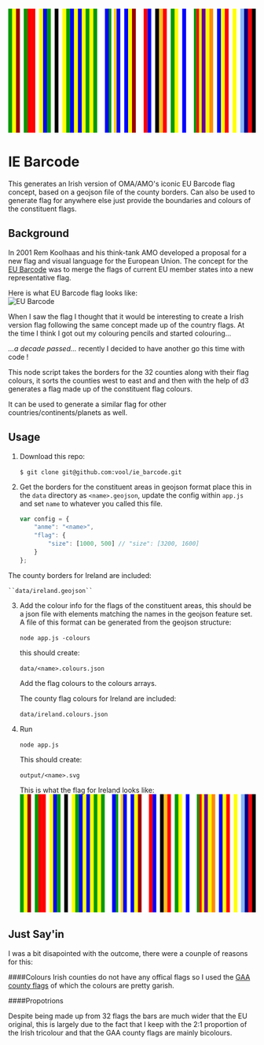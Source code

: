 ![IE Barcode](output/ireland.png)

# IE Barcode

This generates an Irish version of OMA/AMO's iconic EU Barcode flag concept, based on a geojson file of the county borders.
Can also be used to generate flag for anywhere else just provide the boundaries and colours of the constituent flags.

## Background

In 2001 Rem Koolhaas and his think-tank AMO developed a proposal for a new flag and visual language for the European Union. 
The concept for the [EU Barcode](http://www.oma.eu/projects/2001/eu-barcode/) was to merge the flags of current EU member states into a new representative flag.

Here is what EU Barcode flag looks like:    
![EU Barcode](http://www.oma.eu/contentimages/projects/2001-EU-BARCODE/EU-barcode-barcode-rem-sfai-lecture-2007_big.jpg)

When I saw the flag I thought that it would be interesting to create a Irish version flag following the same concept made up of the country flags. 
At the time I think I got out my colouring pencils and started colouring...

_...a decade passed..._ recently I decided to have another go this time with code !

This node script takes the borders for the 32 counties along with their flag colours, it sorts the counties west to east and and then with the help of d3 generates a flag made up of the constituent flag colours.

It can be used to generate a similar flag for other countries/continents/planets as well.

## Usage

1. Download this repo:

    ``$ git clone git@github.com:vool/ie_barcode.git``

2. Get the borders for the constituent areas in geojson format place this in the `data` directory as `<name>.geojson`, update the config within `app.js` and set `name` to whatever you called this file.

    ```javascript
    var config = {
        "anme": "<name>",
        "flag": {
            "size": [1000, 500] // "size": [3200, 1600]
        }
    };
    ```
    
 The county borders for Ireland are included:

	``data/ireland.geojson``

3.  Add the colour info for the flags of the constituent areas, this should be a json file with elements matching the names in the geojson feature set. A file of this format can be generated from the geojson structure:

    ``node app.js -colours``
    
    this should create:
    
    ``data/<name>.colours.json``
    
    Add the flag colours to the colours arrays.
    
    The county flag colours for Ireland are included:

	``data/ireland.colours.json``

3. Run 

    ``node app.js``
    
    This should create:
    
    ``output/<name>.svg``

     This is what the flag for Ireland looks like:
![IE Barcode](output/ireland.png)

## Just Say'in

I was a bit disapointed with the outcome, there were a counple of reasons for this:

####Colours
Irish counties do not have any offical flags so I used the [GAA county flags](http://en.wikipedia.org/wiki/Gaelic_games_county_colours) of which the colours are pretty garish.


####Propotrions

Despite being made up from 32 flags the bars are much wider that the EU original, this is largely due to the fact that I keep with the 2:1 proportion of the Irish tricolour and that the GAA county flags are mainly bicolours.
